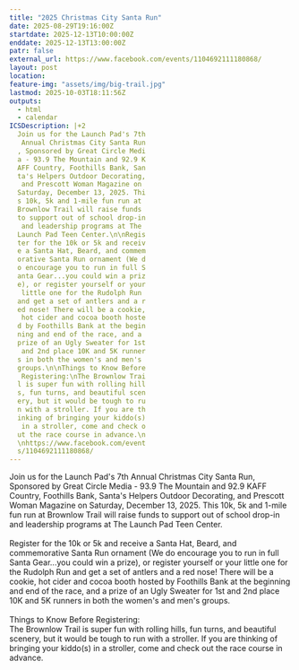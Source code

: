 ```yaml
---
title: "2025 Christmas City Santa Run"
date: 2025-08-29T19:16:00Z
startdate: 2025-12-13T10:00:00Z
enddate: 2025-12-13T13:00:00Z
patr: false
external_url: https://www.facebook.com/events/1104692111180868/
layout: post
location: 
feature-img: "assets/img/big-trail.jpg"
lastmod: 2025-10-03T18:11:56Z
outputs:
  - html
  - calendar
ICSDescription: |+2
  Join us for the Launch Pad's 7th   Annual Christmas City Santa Run  , Sponsored by Great Circle Medi  a - 93.9 The Mountain and 92.9 K  AFF Country, Foothills Bank, San  ta's Helpers Outdoor Decorating,   and Prescott Woman Magazine on   Saturday, December 13, 2025. Thi  s 10k, 5k and 1-mile fun run at   Brownlow Trail will raise funds   to support out of school drop-in   and leadership programs at The   Launch Pad Teen Center.\n\nRegis  ter for the 10k or 5k and receiv  e a Santa Hat, Beard, and commem  orative Santa Run ornament (We d  o encourage you to run in full S  anta Gear...you could win a priz  e), or register yourself or your   little one for the Rudolph Run   and get a set of antlers and a r  ed nose! There will be a cookie,   hot cider and cocoa booth hoste  d by Foothills Bank at the begin  ning and end of the race, and a   prize of an Ugly Sweater for 1st   and 2nd place 10K and 5K runner  s in both the women's and men's   groups.\n\nThings to Know Before   Registering:\nThe Brownlow Trai  l is super fun with rolling hill  s, fun turns, and beautiful scen  ery, but it would be tough to ru  n with a stroller. If you are th  inking of bringing your kiddo(s)   in a stroller, come and check o  ut the race course in advance.\n  \nhttps://www.facebook.com/event  s/1104692111180868/
---
```


Join us for the Launch Pad's 7th Annual Christmas City Santa Run, Sponsored by Great Circle Media - 93.9 The Mountain and 92.9 KAFF Country, Foothills Bank, Santa's Helpers Outdoor Decorating, and Prescott Woman Magazine on Saturday, December 13, 2025. This 10k, 5k and 1-mile fun run at Brownlow Trail will raise funds to support out of school drop-in and leadership programs at The Launch Pad Teen Center.<br>
  <br>
  Register for the 10k or 5k and receive a Santa Hat, Beard, and commemorative Santa Run ornament (We do encourage you to run in full Santa Gear...you could win a prize), or register yourself or your little one for the Rudolph Run and get a set of antlers and a red nose! There will be a cookie, hot cider and cocoa booth hosted by Foothills Bank at the beginning and end of the race, and a prize of an Ugly Sweater for 1st and 2nd place 10K and 5K runners in both the women's and men's groups.<br>
  <br>
  Things to Know Before Registering&#58;<br>
  The Brownlow Trail is super fun with rolling hills, fun turns, and beautiful scenery, but it would be tough to run with a stroller. If you are thinking of bringing your kiddo(s) in a stroller, come and check out the race course in advance.<br>
  <br>
  
